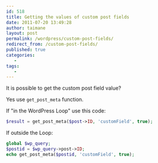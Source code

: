 ```yaml
---
id: 518
title: Getting the values of custom post fields
date: 2011-07-20 13:49:28
author: taimane
layout: post
permalink: /wordpress/custom-post-fields/
redirect_from: /custom-post-fields/
published: true
categories:
   -
tags:
   -
---
```

It is possible to get the custom post field value?

Yes use `get_post_meta` function.

If "in the WordPress Loop" use this code:

```php
$result = get_post_meta($post->ID, 'customField', true);
```

If outside the Loop:

```php
global $wp_query;
$postid = $wp_query->post->ID;
echo get_post_meta($postid, 'customField', true);
```
